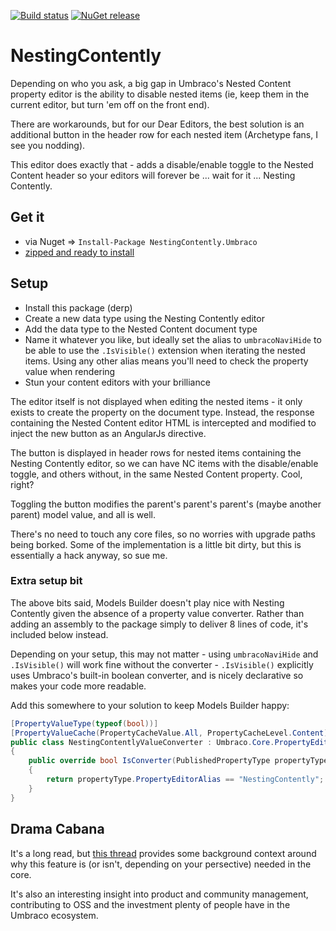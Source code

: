 [![Build status](https://ci.appveyor.com/api/projects/status/5d665tl2a8x082be?svg=true)](https://ci.appveyor.com/project/nathanwoulfe/nestingcontently)
[![NuGet release](https://img.shields.io/nuget/dt/NestingContently.Umbraco.svg)](https://www.nuget.org/packages/NestingContently.Umbraco)

# NestingContently

Depending on who you ask, a big gap in Umbraco's Nested Content property editor is the ability to disable nested items (ie, keep them in the current editor, but turn 'em off on the front end). 

There are workarounds, but for our Dear Editors, the best solution is an additional button in the header row for each nested item (Archetype fans, I see you nodding).

This editor does exactly that - adds a disable/enable toggle to the Nested Content header so your editors will forever be ... wait for it ... Nesting Contently.

## Get it
 - via Nuget => `Install-Package NestingContently.Umbraco`
 - [zipped and ready to install](https://ci.appveyor.com/project/nathanwoulfe/nestingcontently/build/artifacts)

## Setup

 - Install this package (derp)
 - Create a new data type using the Nesting Contently editor
 - Add the data type to the Nested Content document type
 - Name it whatever you like, but ideally set the alias to `umbracoNaviHide` to be able to use the `.IsVisible()` extension when iterating the nested items. Using any other alias means you'll need to check the property value when rendering
 - Stun your content editors with your brilliance
 
The editor itself is not displayed when editing the nested items - it only exists to create the property on the document type. Instead, the response containing the Nested Content editor HTML is intercepted and modified to inject the new button as an AngularJs directive. 

The button is displayed in header rows for nested items containing the Nesting Contently editor, so we can have NC items with the disable/enable toggle, and others without, in the same Nested Content property. Cool, right?

Toggling the button modifies the parent's parent's parent's (maybe another parent) model value, and all is well. 

There's no need to touch any core files, so no worries with upgrade paths being borked. Some of the implementation is a little bit dirty, but this is essentially a hack anyway, so sue me.

### Extra setup bit

The above bits said, Models Builder doesn't play nice with Nesting Contently given the absence of a property value converter. Rather than adding an assembly to the package simply to deliver 8 lines of code, it's included below instead. 

Depending on your setup, this may not matter - using `umbracoNaviHide` and `.IsVisible()` will work fine without the converter - `.IsVisible()` explicitly uses Umbraco's built-in boolean converter, and is nicely declarative so makes your code more readable.

Add this somewhere to your solution to keep Models Builder happy:

```csharp
[PropertyValueType(typeof(bool))]
[PropertyValueCache(PropertyCacheValue.All, PropertyCacheLevel.Content)]
public class NestingContentlyValueConverter : Umbraco.Core.PropertyEditors.ValueConverters.YesNoValueConverter
{
    public override bool IsConverter(PublishedPropertyType propertyType)
    {
        return propertyType.PropertyEditorAlias == "NestingContently";
    }
}    
```

## Drama Cabana

It's a long read, but [this thread](http://issues.umbraco.org/issue/U4-10422) provides some background context around why this feature is (or isn't, depending on your persective) needed in the core.

It's also an interesting insight into product and community management, contributing to OSS and the investment plenty of people have in the Umbraco ecosystem.